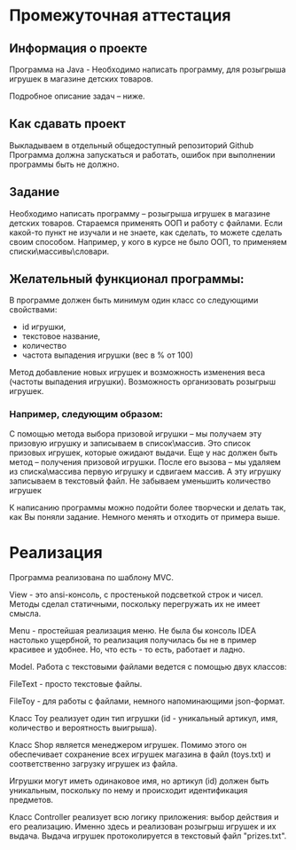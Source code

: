 # Промежуточная аттестация

## Информация о проекте

Программа на Java - Необходимо написать программу, для розыгрыша игрушек в магазине детских товаров.


Подробное описание задач – ниже.


## Как сдавать проект
Выкладываем в отдельный общедоступный репозиторий Github
Программа должна запускаться и работать, ошибок при выполнении 
программы быть не должно.

## Задание

Необходимо написать программу – розыгрыша игрушек в магазине 
детских товаров.
Стараемся применять ООП и работу с файлами.
Если какой-то пункт не изучали и не знаете, как сделать, 
то можете сделать своим способом. 
Например, у кого в курсе не было ООП, то применяем 
списки\массивы\словари.

## Желательный функционал программы:
В программе должен быть минимум один класс со следующими 
свойствами:
- id игрушки,
- текстовое название,
- количество
- частота выпадения игрушки (вес в % от 100)

Метод добавление новых игрушек и возможность изменения 
веса (частоты выпадения игрушки).
Возможность организовать розыгрыш игрушек.

### Например, следующим образом:
С помощью метода выбора призовой игрушки – мы получаем 
эту призовую игрушку и записываем в список\массив.
Это список призовых игрушек, которые ожидают выдачи.
Еще у нас должен быть метод – получения призовой игрушки.
После его вызова – мы удаляем из списка\массива первую 
игрушку и сдвигаем массив. А эту игрушку записываем в 
текстовый файл.
Не забываем уменьшить количество игрушек

К написанию программы можно подойти более творчески и 
делать так, как Вы поняли задание. 
Немного менять и отходить от примера выше.


# Реализация

Программа реализована по шаблону MVC. 

View - это ansi-консоль, с простенькой подсветкой строк и чисел. 
Методы сделал статичными, поскольку перегружать их не имеет смысла.

Menu - простейшая реализация меню. Не была бы консоль IDEA настолько ущербной, 
то реализация получилась бы не в пример красивее и удобнее. Но, что есть - то есть,
работает и ладно.

Model. Работа с текстовыми файлами ведется с помощью двух классов:

FileText - просто текстовые файлы.

FileToy - для работы с файлами, немного напоминающими json-формат.

Класс Toy реализует один тип игрушки (id - уникальный артикул, имя, количество и вероятность выигрыша).

Класс Shop является менеджером игрушек. Помимо этого он обеспечивает сохранение 
всех игрушек магазина в файл (toys.txt) и соответственно загрузку игрушек из файла.

Игрушки могут иметь одинаковое имя, но артикул (id) должен быть уникальным, поскольку 
по нему и происходит идентификация предметов.


Класс Controller реализует всю логику приложения: выбор действия и его реализацию.
Именно здесь и реализован розыгрыш игрушек и их выдача. Выдача игрушек протоколируется
в текстовый файл "prizes.txt".




